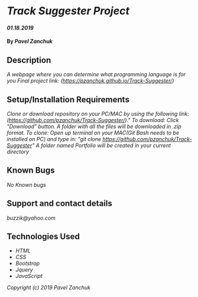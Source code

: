 # _Track Suggester Project_

#### _01.18.2019_

#### By _**Pavel Zanchuk**_

## Description

_A webpage where you can determine what programming language is for you_
_Final project link: (https://pzanchuk.github.io/Track-Suggester/)_

## Setup/Installation Requirements

_Clone or download repository on your PC/MAC by using the following link:
(https://github.com/pzanchuk/Track-Suggester/)."
To download:
Click "Download" button. A folder with all the files will be downloaded in .zip format.
To clone:
Open up terminal on your MAC(Git Bash needs to be installed on PC) and type in: "git clone https://github.com/pzanchuk/Track-Suggester"
A folder named Portfolio will be created in your current directory_

## Known Bugs

_No Known bugs_

## Support and contact details

_buzzik@yahoo.com_

## Technologies Used

* _HTML_
* _CSS_
* _Bootstrap_
* _Jquery_
* _JavaScript_

*Copyright (c) 2019 Pavel Zanchuk*
